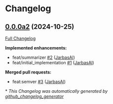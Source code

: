 # Changelog

## [0.0.0a2](https://github.com/TigreGotico/ovos-flashrank-reranker-plugin/tree/0.0.0a2) (2024-10-25)

[Full Changelog](https://github.com/TigreGotico/ovos-flashrank-reranker-plugin/compare/cecb23ffecd5fcff03811f76f90b7305664a3b1c...0.0.0a2)

**Implemented enhancements:**

- feat/summarizer [\#2](https://github.com/TigreGotico/ovos-flashrank-reranker-plugin/pull/2) ([JarbasAl](https://github.com/JarbasAl))
- feat/initial\_implementation [\#1](https://github.com/TigreGotico/ovos-flashrank-reranker-plugin/pull/1) ([JarbasAl](https://github.com/JarbasAl))

**Merged pull requests:**

- feat:semver [\#3](https://github.com/TigreGotico/ovos-flashrank-reranker-plugin/pull/3) ([JarbasAl](https://github.com/JarbasAl))



\* *This Changelog was automatically generated by [github_changelog_generator](https://github.com/github-changelog-generator/github-changelog-generator)*

